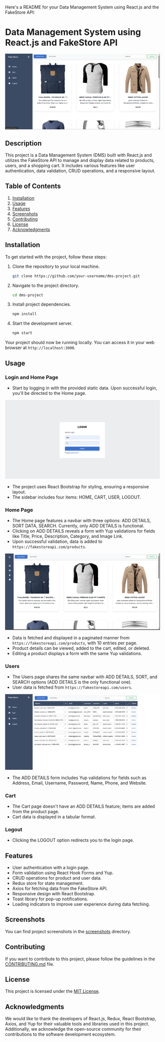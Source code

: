 Here's a README for your Data Management System using React.js and the FakeStore API:

# Data Management System using React.js and FakeStore API

![Project Screenshot](screenshots/project-screenshot.png)

## Description

This project is a Data Management System (DMS) built with React.js and utilizes the FakeStore API to manage and display data related to products, users, and a shopping cart. It includes various features like user authentication, data validation, CRUD operations, and a responsive layout.

## Table of Contents

1. [Installation](#installation)
2. [Usage](#usage)
3. [Features](#features)
4. [Screenshots](#screenshots)
5. [Contributing](#contributing)
6. [License](#license)
7. [Acknowledgments](#acknowledgments)

## Installation

To get started with the project, follow these steps:

1. Clone the repository to your local machine.

   ```bash
   git clone https://github.com/your-username/dms-project.git
   ```

2. Navigate to the project directory.

   ```bash
   cd dms-project
   ```

3. Install project dependencies.

   ```bash
   npm install
   ```

4. Start the development server.
   ```bash
   npm start
   ```

Your project should now be running locally. You can access it in your web browser at `http://localhost:3000`.

## Usage

### Login and Home Page

- Start by logging in with the provided static data. Upon successful login, you'll be directed to the Home page.

![Login Screenshot](screenshots/login-screenshot.png)

- The project uses React Bootstrap for styling, ensuring a responsive layout.
- The sidebar includes four items: HOME, CART, USER, LOGOUT.

### Home Page

- The Home page features a navbar with three options: ADD DETAILS, SORT DATA, SEARCH. Currently, only ADD DETAILS is functional.
- Clicking on ADD DETAILS reveals a form with Yup validations for fields like Title, Price, Description, Category, and Image Link.
- Upon successful validation, data is added to `https://fakestoreapi.com/products`.

![Home Page Screenshot](screenshots/home-page-screenshot.png)

- Data is fetched and displayed in a paginated manner from `https://fakestoreapi.com/products`, with 10 entries per page.
- Product details can be viewed, added to the cart, edited, or deleted.
- Editing a product displays a form with the same Yup validations.

### Users

- The Users page shares the same navbar with ADD DETAILS, SORT, and SEARCH options (ADD DETAILS is the only functional one).
- User data is fetched from `https://fakestoreapi.com/users`.

![Users Page Screenshot](screenshots/users-page-screenshot.png)

- The ADD DETAILS form includes Yup validations for fields such as Address, Email, Username, Password, Name, Phone, and Website.

### Cart

- The Cart page doesn't have an ADD DETAILS feature; items are added from the product page.
- Cart data is displayed in a tabular format.

### Logout

- Clicking the LOGOUT option redirects you to the login page.

## Features

- User authentication with a login page.
- Form validation using React Hook Forms and Yup.
- CRUD operations for product and user data.
- Redux store for state management.
- Axios for fetching data from the FakeStore API.
- Responsive design with React Bootstrap.
- Toast library for pop-up notifications.
- Loading indicators to improve user experience during data fetching.

## Screenshots

You can find project screenshots in the [screenshots](screenshots/) directory.

## Contributing

If you want to contribute to this project, please follow the guidelines in the [CONTRIBUTING.md](CONTRIBUTING.md) file.

## License

This project is licensed under the [MIT License](LICENSE).

## Acknowledgments

We would like to thank the developers of React.js, Redux, React Bootstrap, Axios, and Yup for their valuable tools and libraries used in this project. Additionally, we acknowledge the open-source community for their contributions to the software development ecosystem.
